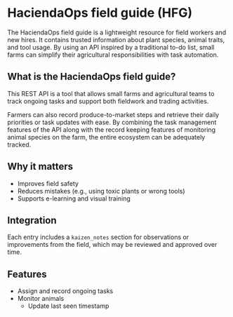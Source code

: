 # HaciendaOps field guide (HFG)

The HaciendaOps field guide is a lightweight resource for field workers and new hires. It contains trusted information about plant species, animal traits, and tool usage. By using an API inspired by a traditional to-do list, small farms can simplify their agricultural responsibilities with task automation.

## What is the HaciendaOps field guide?

This REST API is a tool that allows small farms and agricultural teams to track ongoing tasks and support both fieldwork and trading activities.

Farmers can also record produce-to-market steps and retrieve their daily priorities or task updates with ease. By combining
the task management features of the API along with the record keeping features of monitoring animal species on the farm,
the entire ecosystem can be adequately tracked.

## Why it matters

- Improves field safety
- Reduces mistakes (e.g., using toxic plants or wrong tools)
- Supports e-learning and visual training

## Integration

Each entry includes a `kaizen_notes` section for observations or improvements from the field, which may be reviewed and approved over time.

## Features

- Assign and record ongoing tasks
- Monitor animals
    - Update last seen timestamp

